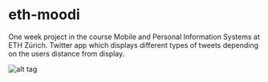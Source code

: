 # eth-moodi
One week project in the course Mobile and Personal Information Systems at ETH Zürich. Twitter app which displays different types of tweets depending on the users distance from display.

![alt tag](http://eriklindernoren.se/images/moodi.jpeg)
